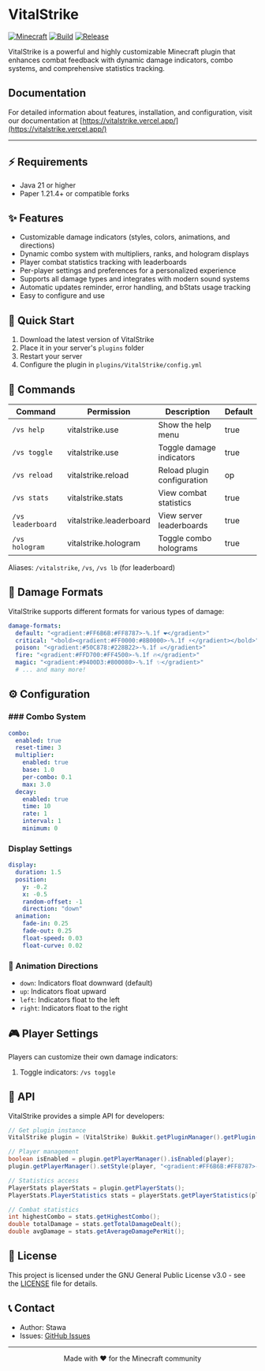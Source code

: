 # VitalStrike

[![Minecraft](https://img.shields.io/badge/Minecraft-1.21.4-brightgreen.svg)](https://www.minecraft.net/)
[![Build](https://github.com/Stawa/VitalStrike/actions/workflows/build.yml/badge.svg)](https://github.com/Stawa/VitalStrike/actions/workflows/build.yml)
[![Release](https://img.shields.io/github/v/release/Stawa/VitalStrike?include_prereleases&style=flat)](https://github.com/Stawa/VitalStrike/releases)

VitalStrike is a powerful and highly customizable Minecraft plugin that enhances combat feedback with dynamic damage indicators, combo systems, and comprehensive statistics tracking.

## Documentation

For detailed information about features, installation, and configuration, visit our documentation at [https://vitalstrike.vercel.app/](https://vitalstrike.vercel.app/)

---

## ⚡ Requirements

- Java 21 or higher
- Paper 1.21.4+ or compatible forks

## ✨ Features

- Customizable damage indicators (styles, colors, animations, and directions)
- Dynamic combo system with multipliers, ranks, and hologram displays
- Player combat statistics tracking with leaderboards
- Per-player settings and preferences for a personalized experience
- Supports all damage types and integrates with modern sound systems
- Automatic updates reminder, error handling, and bStats usage tracking
- Easy to configure and use

## 🚀 Quick Start

1. Download the latest version of VitalStrike
2. Place it in your server's `plugins` folder
3. Restart your server
4. Configure the plugin in `plugins/VitalStrike/config.yml`

## 📖 Commands

| Command           | Permission              | Description                 | Default |
| ----------------- | ----------------------- | --------------------------- | ------- |
| `/vs help`        | vitalstrike.use         | Show the help menu          | true    |
| `/vs toggle`      | vitalstrike.use         | Toggle damage indicators    | true    |
| `/vs reload`      | vitalstrike.reload      | Reload plugin configuration | op      |
| `/vs stats`       | vitalstrike.stats       | View combat statistics      | true    |
| `/vs leaderboard` | vitalstrike.leaderboard | View server leaderboards    | true    |
| `/vs hologram`    | vitalstrike.hologram    | Toggle combo holograms      | true    |

Aliases: `/vitalstrike`, `/vs`, `/vs lb` (for leaderboard)

## 🎨 Damage Formats

VitalStrike supports different formats for various types of damage:

```yaml
damage-formats:
  default: "<gradient:#FF6B6B:#FF8787>-%.1f ❤</gradient>"
  critical: "<bold><gradient:#FF0000:#8B0000>-%.1f ⚡</gradient></bold>"
  poison: "<gradient:#50C878:#228B22>-%.1f ☠</gradient>"
  fire: "<gradient:#FFD700:#FF4500>-%.1f 🔥</gradient>"
  magic: "<gradient:#9400D3:#800080>-%.1f ✨</gradient>"
  # ... and many more!
```

## ⚙️ Configuration

### ### Combo System

```yaml
combo:
  enabled: true
  reset-time: 3
  multiplier:
    enabled: true
    base: 1.0
    per-combo: 0.1
    max: 3.0
  decay:
    enabled: true
    time: 10
    rate: 1
    interval: 1
    minimum: 0
```

### Display Settings

```yaml
display:
  duration: 1.5
  position:
    y: -0.2
    x: -0.5
    random-offset: -1
    direction: "down"
  animation:
    fade-in: 0.25
    fade-out: 0.25
    float-speed: 0.03
    float-curve: 0.02
```

### 🔄 Animation Directions

- `down`: Indicators float downward (default)
- `up`: Indicators float upward
- `left`: Indicators float to the left
- `right`: Indicators float to the right

## 🎮 Player Settings

Players can customize their own damage indicators:

1. Toggle indicators: `/vs toggle`

## 🔧 API

VitalStrike provides a simple API for developers:

```java
// Get plugin instance
VitalStrike plugin = (VitalStrike) Bukkit.getPluginManager().getPlugin("VitalStrike");

// Player management
boolean isEnabled = plugin.getPlayerManager().isEnabled(player);
plugin.getPlayerManager().setStyle(player, "<gradient:#FF6B6B:#FF8787>-%.1f ❤</gradient>");

// Statistics access
PlayerStats playerStats = plugin.getPlayerStats();
PlayerStats.PlayerStatistics stats = playerStats.getPlayerStatistics(player.getUniqueId());

// Combat statistics
int highestCombo = stats.getHighestCombo();
double totalDamage = stats.getTotalDamageDealt();
double avgDamage = stats.getAverageDamagePerHit();
```

## 📄 License

This project is licensed under the GNU General Public License v3.0 - see the [LICENSE](LICENSE) file for details.

## 📞 Contact

- Author: Stawa
- Issues: [GitHub Issues](https://github.com/Stawa/VitalStrike/issues)

---

<div align="center">
  Made with ❤️ for the Minecraft community
</div>
